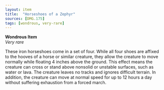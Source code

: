 ```yaml
---
layout: item
title:  "Horseshoes of a Zephyr"
sources: [DMG.175]
tags: [wondrous, very-rare]
---
```


**Wondrous Item**  
*Very rare*

These iron horseshoes come in a set of four. While all four shoes are affixed to the hooves of a horse or similar creature, they allow the creature to move normally while floating 4 inches above the ground. This effect means the creature can cross or stand above nonsolid or unstable surfaces, such as water or lava. The creature leaves no tracks and ignores difficult terrain. In addition, the creature can move at normal speed for up to 12 hours a day without suffering exhaustion from a forced march.